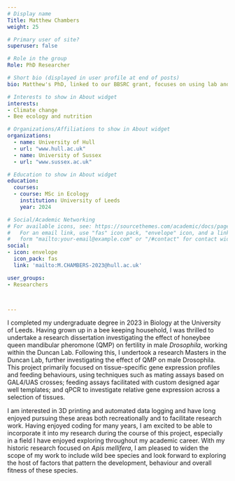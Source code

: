 ```yaml
---
# Display name
Title: Matthew Chambers
weight: 25

# Primary user of site?
superuser: false

# Role in the group
Role: PhD Researcher

# Short bio (displayed in user profile at end of posts)
bio: Matthew's PhD, linked to our BBSRC grant, focuses on using lab and field data to model the physiological effects of changing nutrition and climate upon bumblebees and mason bees

# Interests to show in About widget
interests:
- Climate change
- Bee ecology and nutrition

# Organizations/Affiliations to show in About widget
organizations:
  - name: University of Hull
  - url: "www.hull.ac.uk"
  - name: University of Sussex
  - url: "www.sussex.ac.uk"

# Education to show in About widget
education:
  courses:
  - course: MSc in Ecology
    institution: University of Leeds
    year: 2024

# Social/Academic Networking
# For available icons, see: https://sourcethemes.com/academic/docs/page-builder/#icons
#   For an email link, use "fas" icon pack, "envelope" icon, and a link in the
#   form "mailto:your-email@example.com" or "/#contact" for contact widget.
social:
- icon: envelope
  icon_pack: fas
  link: 'mailto:M.CHAMBERS-2023@hull.ac.uk'

user_groups:
- Researchers



---
```


I completed my undergraduate degree in 2023 in Biology at the University of Leeds. Having grown up in a bee keeping household, I was thrilled to undertake a research dissertation investigating the effect of honeybee queen mandibular pheromone (QMP) on fertility in male <i>Drosophila</i>, working within the Duncan Lab. Following this, I undertook a research Masters in the Duncan Lab, further investigating the effect of QMP on male Drosophila. This project primarily focused on tissue-specific gene expression profiles and feeding behaviours, using techniques such as mating assays based on GAL4/UAS crosses; feeding assays facilitated with custom designed agar well templates; and qPCR to investigate relative gene expression across a selection of tissues.

I am interested in 3D printing and automated data logging and have long enjoyed pursuing these areas both recreationally and to facilitate research work. Having enjoyed coding for many years, I am excited to be able to incorporate it into my research during the course of this project, especially in a field I have enjoyed exploring throughout my academic career. With my historic research focused on <i>Apis mellifera</i>, I am pleased to widen the scope of my work to include wild bee species and look forward to exploring the host of factors that pattern the development, behaviour and overall fitness of these species.

